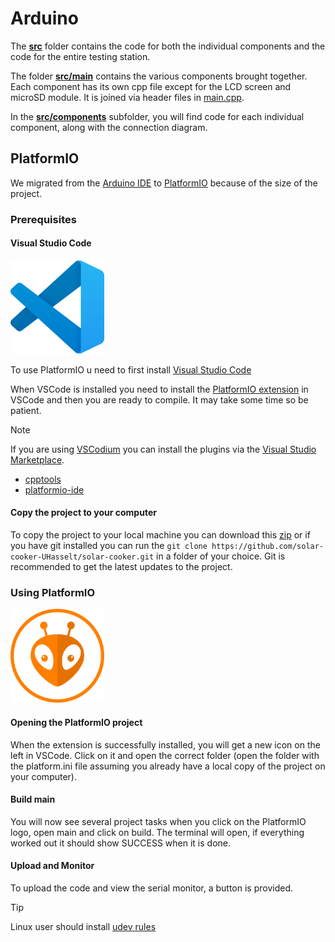 # Arduino

The [**src**](src) folder contains the code for both the individual components and the code for the entire testing station.

The folder [**src/main**](src/main) contains the various components brought together. Each component has its own cpp file except for the LCD screen and microSD module. It is joined via header files in [main.cpp](src/main/main.cpp).

In the [**src/components**](src/components) subfolder, you will find code for each individual component, along with the connection diagram.

## PlatformIO

We migrated from the [Arduino IDE](https://www.arduino.cc/en/software) to [PlatformIO](https://platformio.org/platformio-ide) because of the size of the project.

### Prerequisites

#### Visual Studio Code

<img src="images/VSC-logo.png" width="150" height="150">

To use PlatformIO u need to first install [Visual Studio Code](https://code.visualstudio.com/)

When VSCode is installed you need to install the [PlatformIO extension](https://platformio.org/install/ide?install=vscode) in VSCode and then you are ready to compile. It may take some time so be patient.

> [!NOTE]
> If you are using [VSCodium](https://vscodium.com/#install) you can install the plugins via the [Visual Studio Marketplace](https://marketplace.visualstudio.com/).
> - [cpptools](https://marketplace.visualstudio.com/items?itemName=ms-vscode.cpptools) 
> - [platformio-ide](https://marketplace.visualstudio.com/items?itemName=platformio.platformio-ide)

#### Copy the project to your computer

To copy the project to your local machine you can download this [zip](https://github.com/solar-cooker-UHasselt/arduino-code/archive/refs/heads/main.zip) or if you have git installed you can run the `git clone https://github.com/solar-cooker-UHasselt/solar-cooker.git` in a folder of your choice. Git is recommended to get the latest updates to the project.

### Using PlatformIO

<img src="images/platformio-logo.png" width="150" height="150">

#### Opening the PlatformIO project

When the extension is successfully installed, you will get a new icon on the left in VSCode. Click on it and open the correct folder (open the folder with the platform.ini file assuming you already have a local copy of the project on your computer).

#### Build main

You will now see several project tasks when you click on the PlatformIO logo, open main and click on build. The terminal will open, if everything worked out it should show SUCCESS when it is done.

#### Upload and Monitor

To upload the code and view the serial monitor, a button is provided.

> [!TIP]
> Linux user should install [udev rules](https://docs.platformio.org/en/latest/core/installation/udev-rules.html)
